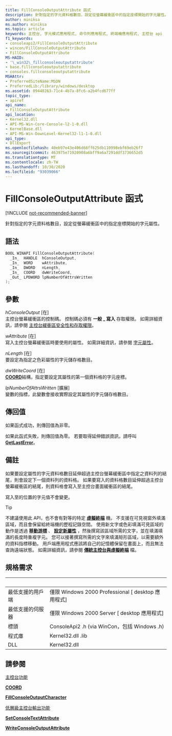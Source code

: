 ```yaml
---
title: FillConsoleOutputAttribute 函式
description: 針對指定的字元資料格數目，設定從螢幕緩衝區中的指定座標開始的字元屬性。
author: miniksa
ms.author: miniksa
ms.topic: article
keywords: 主控台, 字元模式應用程式, 命令列應用程式, 終端機應用程式, 主控台 api
f1_keywords:
- consoleapi2/FillConsoleOutputAttribute
- wincon/FillConsoleOutputAttribute
- FillConsoleOutputAttribute
MS-HAID:
- '\_win32\_fillconsoleoutputattribute'
- base.fillconsoleoutputattribute
- consoles.fillconsoleoutputattribute
MSHAttr:
- PreferredSiteName:MSDN
- PreferredLib:/library/windows/desktop
ms.assetid: 09440263-71c4-4b7a-8fc6-a2b4fcd677ff
topic_type:
- apiref
api_name:
- FillConsoleOutputAttribute
api_location:
- Kernel32.dll
- API-MS-Win-Core-Console-l2-1-0.dll
- KernelBase.dll
- API-MS-Win-DownLevel-Kernel32-l1-1-0.dll
api_type:
- DllExport
ms.openlocfilehash: 40eb97e43e406d68ff625db110998ebf69eb26f7
ms.sourcegitcommit: 463975e71920908a6bff9a6a7291ddf3736652d5
ms.translationtype: MT
ms.contentlocale: zh-TW
ms.lasthandoff: 10/30/2020
ms.locfileid: "93039066"
---
```

# <a name="fillconsoleoutputattribute-function"></a>FillConsoleOutputAttribute 函式

[!INCLUDE [not-recommended-banner](./includes/not-recommended-banner.md)]

針對指定的字元資料格數目，設定從螢幕緩衝區中的指定座標開始的字元屬性。

## <a name="syntax"></a>語法

```C
BOOL WINAPI FillConsoleOutputAttribute(
  _In_  HANDLE  hConsoleOutput,
  _In_  WORD    wAttribute,
  _In_  DWORD   nLength,
  _In_  COORD   dwWriteCoord,
  _Out_ LPDWORD lpNumberOfAttrsWritten
);
```

## <a name="parameters"></a>參數

*hConsoleOutput* \[在\]  
主控台螢幕緩衝區的控制碼。 控制碼必須有 **一般 \_ 寫入** 存取權限。 如需詳細資訊，請參閱 [主控台緩衝區安全性和存取權限](console-buffer-security-and-access-rights.md)。

*wAttribute* \[在\]  
寫入主控台螢幕緩衝區時要使用的屬性。 如需詳細資訊，請參閱 [字元屬性](console-screen-buffers.md#character-attributes)。

*nLength* \[在\]  
要設定為指定之色彩屬性的字元儲存格數目。

*dwWriteCoord* \[在\]  
[**COORD**](coord-str.md)結構，指定要設定其屬性的第一個資料格的字元座標。

*lpNumberOfAttrsWritten* \[擴展\]  
變數的指標，此變數會接收實際設定其屬性的字元儲存格數目。

## <a name="return-value"></a>傳回值

如果函式成功，則傳回值為非零。

如果此函式失敗，則傳回值為零。 若要取得延伸錯誤資訊，請呼叫 [**GetLastError**](https://msdn.microsoft.com/library/windows/desktop/ms679360)。

## <a name="remarks"></a>備註

如果要設定屬性的字元資料格數目延伸超過主控台螢幕緩衝區中指定之資料列的結尾，則會設定下一個資料列的資料格。 如果要寫入的資料格數目延伸超過主控台螢幕緩衝區的結尾，則資料格會寫入至主控台畫面緩衝區的結尾。

寫入至的位置的字元值不會變更。

> [!TIP]
> 不建議使用此 API，也不會有對等的特定 **[虛擬終端](console-virtual-terminal-sequences.md)** 機。 不支援在可見視窗外填滿區域，而且會保留給終端機的歷程記錄空間。 使用新文字或色彩填滿可見區域的動作是透過 **[移動游標](console-virtual-terminal-sequences.md#cursor-positioning)** 、 **[設定新屬性](console-virtual-terminal-sequences.md#text-formatting)** ，然後撰寫該區域所需的文字，並在填滿填滿的長度時重複字元。 您可以接著撰寫所需的文字來填滿矩形區域，以需要額外的資料指標移動。 用戶端應用程式應該將自己的記憶體保留在畫面上，而且無法查詢遠端狀態。 如需詳細資訊，請參閱 **[傳統主控台與虛擬終端](classic-vs-vt.md)** 檔。

## <a name="requirements"></a>規格需求

| &nbsp; | &nbsp; |
|-|-|
| 最低支援的用戶端 | 僅限 Windows 2000 Professional \[ desktop 應用程式\] |
| 最低支援的伺服器 | 僅限 Windows 2000 Server \[ desktop 應用程式\] |
| 標頭 | ConsoleApi2 .h (via WinCon，包括 Windows .h)  |
| 程式庫 | Kernel32.dll .lib |
| DLL | Kernel32.dll |

## <a name="see-also"></a>請參閱

[主控台功能](console-functions.md)

[**COORD**](coord-str.md)

[**FillConsoleOutputCharacter**](fillconsoleoutputcharacter.md)

[低層級主控台輸出功能](low-level-console-output-functions.md)

[**SetConsoleTextAttribute**](setconsoletextattribute.md)

[**WriteConsoleOutputAttribute**](writeconsoleoutputattribute.md)
